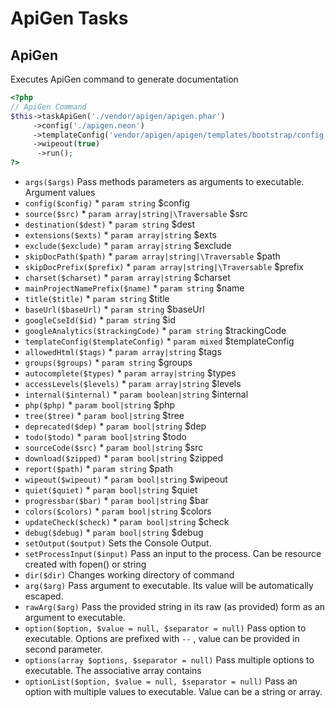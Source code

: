 # ApiGen Tasks
## ApiGen


Executes ApiGen command to generate documentation

``` php
<?php
// ApiGen Command
$this->taskApiGen('./vendor/apigen/apigen.phar')
     ->config('./apigen.neon')
     ->templateConfig('vendor/apigen/apigen/templates/bootstrap/config.neon')
     ->wipeout(true)
      ->run();
?>
```

* `args($args)`  Pass methods parameters as arguments to executable. Argument values
* `config($config)`   * `param string` $config
* `source($src)`   * `param array|string|\Traversable` $src
* `destination($dest)`   * `param string` $dest
* `extensions($exts)`   * `param array|string` $exts
* `exclude($exclude)`   * `param array|string` $exclude
* `skipDocPath($path)`   * `param array|string|\Traversable` $path
* `skipDocPrefix($prefix)`   * `param array|string|\Traversable` $prefix
* `charset($charset)`   * `param array|string` $charset
* `mainProjectNamePrefix($name)`   * `param string` $name
* `title($title)`   * `param string` $title
* `baseUrl($baseUrl)`   * `param string` $baseUrl
* `googleCseId($id)`   * `param string` $id
* `googleAnalytics($trackingCode)`   * `param string` $trackingCode
* `templateConfig($templateConfig)`   * `param mixed` $templateConfig
* `allowedHtml($tags)`   * `param array|string` $tags
* `groups($groups)`   * `param string` $groups
* `autocomplete($types)`   * `param array|string` $types
* `accessLevels($levels)`   * `param array|string` $levels
* `internal($internal)`   * `param boolean|string` $internal
* `php($php)`   * `param bool|string` $php
* `tree($tree)`   * `param bool|string` $tree
* `deprecated($dep)`   * `param bool|string` $dep
* `todo($todo)`   * `param bool|string` $todo
* `sourceCode($src)`   * `param bool|string` $src
* `download($zipped)`   * `param bool|string` $zipped
* `report($path)`   * `param string` $path
* `wipeout($wipeout)`   * `param bool|string` $wipeout
* `quiet($quiet)`   * `param bool|string` $quiet
* `progressbar($bar)`   * `param bool|string` $bar
* `colors($colors)`   * `param bool|string` $colors
* `updateCheck($check)`   * `param bool|string` $check
* `debug($debug)`   * `param bool|string` $debug
* `setOutput($output)`  Sets the Console Output.
* `setProcessInput($input)`  Pass an input to the process. Can be resource created with fopen() or string
* `dir($dir)`  Changes working directory of command
* `arg($arg)`  Pass argument to executable. Its value will be automatically escaped.
* `rawArg($arg)`  Pass the provided string in its raw (as provided) form as an argument to executable.
* `option($option, $value = null, $separator = null)`  Pass option to executable. Options are prefixed with `--` , value can be provided in second parameter.
* `options(array $options, $separator = null)`  Pass multiple options to executable. The associative array contains
* `optionList($option, $value = null, $separator = null)`  Pass an option with multiple values to executable. Value can be a string or array.


